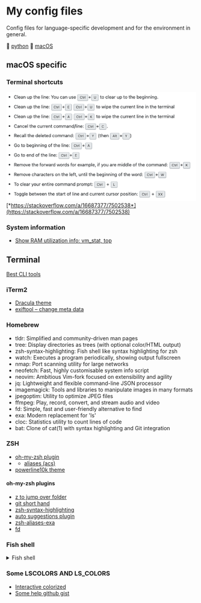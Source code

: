 # My config files
Config files for language-specific development and for the environment in general.

:snake: [python](./python)
:apple: [macOS](./dot)

## macOS specific

### Terminal shortcuts
![terminal shortcuts](./support/terminal_shortcuts.png)  
[*https://stackoverflow.com/a/16687377/7502538*](https://stackoverflow.com/a/16687377/7502538)

### System information
- [Show RAM utilization info: vm_stat, top](https://gist.github.com/aalexren/4dba2b850928077e41d3ee2840a15e5b)

## Terminal

[Best CLI tools](https://habr.com/ru/articles/711968/)

### iTerm2
- [Dracula theme](https://draculatheme.com/iterm)
- [exiftool – change meta data](https://github.com/exiftool/exiftool)

### Homebrew
- tldr: Simplified and community-driven man pages
- tree: Display directories as trees (with optional color/HTML output)
- zsh-syntax-highlighting: Fish shell like syntax highlighting for zsh
- watch: Executes a program periodically, showing output fullscreen
- nmap: Port scanning utility for large networks
- neofetch: Fast, highly customisable system info script
- neovim: Ambitious Vim-fork focused on extensibility and agility
- jq: Lightweight and flexible command-line JSON processor
- imagemagick: Tools and libraries to manipulate images in many formats
- jpegoptim: Utility to optimize JPEG files
- ffmpeg: Play, record, convert, and stream audio and video
- fd: Simple, fast and user-friendly alternative to find
- exa: Modern replacement for 'ls'
- cloc: Statistics utility to count lines of code
- bat: Clone of cat(1) with syntax highlighting and Git integration

### ZSH
- [oh-my-zsh plugin](https://github.com/ohmyzsh/ohmyzsh/wiki/Plugins)
- - [aliases (acs)](https://github.com/ohmyzsh/ohmyzsh/tree/master/plugins/aliases)
- [powerline10k theme](https://github.com/romkatv/powerlevel10k)

#### oh-my-zsh plugins
- [z to jump over folder](https://github.com/ohmyzsh/ohmyzsh/tree/master/plugins/z)
- [git short hand](https://github.com/ohmyzsh/ohmyzsh/tree/master/plugins/git)
- [zsh-syntax-highlighting](https://github.com/zsh-users/zsh-syntax-highlighting/blob/master/INSTALL.md)
- [auto suggestions plugin](https://github.com/zsh-users/zsh-autosuggestions)
- [zsh-aliases-exa](https://github.com/DarrinTisdale/zsh-aliases-exa)
- [fd](https://github.com/ohmyzsh/ohmyzsh/tree/master/plugins/fd)

### Fish shell
<details>
<summary>Fish shell</summary>

- [Make default shell](https://stackoverflow.com/questions/453236/how-can-i-set-my-default-shell-on-a-mac-e-g-to-fish)
- [Fisher plugin manager](https://github.com/jorgebucaran/fisher)
- [Git plugin](https://github.com/jhillyerd/plugin-git) (install using fisher, not omf)
- [Tide theme like powerline10k](https://github.com/IlanCosman/tide)
- [Z (to easy navigate)](https://github.com/rupa/z)
- [Sponge to clear unrelated history](https://github.com/meaningful-ooo/sponge)
- [Dracula colors](https://github.com/dracula/fish)
- [fish-exa (beauty ls and exa)](https://github.com/gazorby/fish-exa)
- [Bat (better cat command)](https://github.com/sharkdp/bat)
- [fd (easy find command)](https://github.com/sharkdp/fd)
</details>

### Some LSCOLORS AND LS_COLORS
- [Interactive colorized](https://geoff.greer.fm/lscolors/)
- [Some help github gist](https://gist.github.com/aalexren/f840430608e80f1cdbf466a0c585f45e)
